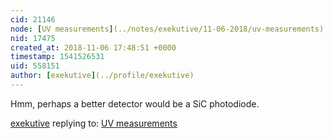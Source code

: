 ```yaml
---
cid: 21146
node: [UV measurements](../notes/exekutive/11-06-2018/uv-measurements)
nid: 17475
created_at: 2018-11-06 17:48:51 +0000
timestamp: 1541526531
uid: 558151
author: [exekutive](../profile/exekutive)
---
```


Hmm, perhaps a better detector would be a SiC photodiode.

[exekutive](../profile/exekutive) replying to: [UV measurements](../notes/exekutive/11-06-2018/uv-measurements)

